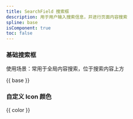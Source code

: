 ```yaml
---
title: SearchField 搜索框
description: 用于用户输入搜索信息，并进行页面内容搜索
spline: base
isComponent: true
toc: false
---
```


### 基础搜索框

使用场景：常用于全局内容搜索，位于搜索内容上方

{{ base }}

### 自定义 Icon 颜色

{{ color }}
